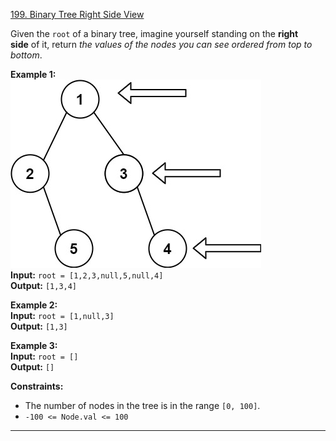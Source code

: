 [199. Binary Tree Right Side View](https://leetcode.com/problems/binary-tree-right-side-view/)

Given the `root` of a binary tree, imagine yourself standing on the **right side** of it, return _the values of the nodes you can see ordered from top to bottom_.

**Example 1:**  
![](!assets/attachments/Pasted%20image%2020240227113957.png)  
**Input:** `root = [1,2,3,null,5,null,4]`  
**Output:** `[1,3,4]`  

**Example 2:**  
**Input:** `root = [1,null,3]`  
**Output:** `[1,3]`  

**Example 3:**  
**Input:** `root = []`  
**Output:** `[]`  

**Constraints:**
- The number of nodes in the tree is in the range `[0, 100]`.
- `-100 <= Node.val <= 100`

---


